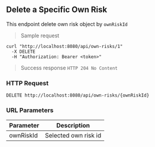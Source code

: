## Delete a Specific Own Risk
This endpoint delete own risk object by <code>ownRiskId</code>

> Sample request 

```shell
curl "http://localhost:8080/api/own-risks/1"
  -X DELETE
  -H "Authorization: Bearer <token>"
```

> Success response <code>HTTP 204 No Content</code>

### HTTP Request

`DELETE http://localhost:8080/api/own-risks/{ownRiskId}`

### URL Parameters

Parameter | Description
--------- | -----------
ownRiskId | Selected own risk id